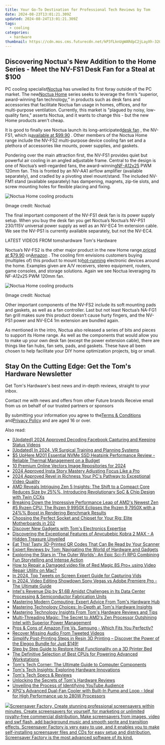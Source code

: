 ```yaml
---
title: Your Go-To Destination for Professional Tech Reviews by Tom
date: 2024-08-23T13:01:21.309Z
updated: 2024-08-24T13:01:21.309Z
tags:
  - cooling
categories:
  - hardware
thumbnail: https://cdn.mos.cms.futurecdn.net/kP3fLknUgWARdpC2jLayXh-320-80.jpg
---
```


## Discovering Noctua's New Addition to the Home Series - Meet the NV-FS1 Desk Fan for a Steal at $100

PC cooling specialist[Noctua](https://www.tomshardware.com/reviews/noctua-nh-u12a-cooler,6372.html) has unveiled its first foray outside of the PC market. The new[Noctua Home](https://noctua.at/en/products/product-lines/home) series seeks to leverage the firm’s “superior, award-winning fan technology,” in products such as desk fans and accessories that facilitate Noctua fan usage in homes, offices, and for multi-purpose ventilation. Currently, this market is "plagued by noisy, low-quality fans," asserts Noctua, and it wants to change this - but the new Home products aren't cheap.

 It is good to finally see Noctua launch its long-anticipated[desk fan](https://www.tomshardware.com/news/noctua-shuffles-roadmap-adds-nh-l9a-cpu-cooler-for-amd-am5) , the NV-FS1, which is[available at $99.90](https://target.georiot.com/Proxy.ashx?tsid=45723&GR%5FURL=https%3A%2F%2Famazon.com%2Fdp%2FB0D179T54Q%3Ftag%3Dhawk-future-20%26ascsubtag%3Dtomshardware-us-1374273990616691499-20) . Other members of the Noctua Home range include the NV-FS2 multi-purpose device cooling fan set and a plethora of accessories like mounts, power supplies, and gaskets.

 Pondering over the main attraction first, the NV-FS1 provides quiet but powerful air cooling in an angled adjustable frame. Central to the design is one of Noctua’s well-regarded fans, the award-winning[NF-A12x25](https://www.tomshardware.com/features/noctua-nf-a12x25-vs-toughfan-120) PWM 120mm fan. This is fronted by an NV-AA1 airflow amplifier (available separately), and cradled by a pivoting steel mount/stand. The included NV-FM1 stand (available separately) has dampening, magnets, zip-tie slots, and screw mounting holes for flexible placing and fixing.

![Noctua Home cooling products](https://cdn.mos.cms.futurecdn.net/N2bE6ahubgrRynfCRJnYVE-320-80.jpg)

 (Image credit: Noctua)

 The final important component of the NV-FS1 desk fan is its power supply setup. When you buy the desk fan you get Noctua’s Noctua’s NV-PS1 230/115V universal power supply as well as an NV-EC4 1m extension cable. We see the NV-PS1 is currently available separately, but not the NV-EC4.

 LATEST VIDEOS FROM tomshardware Tom's Hardware

 Noctua’s NV-FS2 is the other major product in the new Home range,[priced at $79.90](https://target.georiot.com/Proxy.ashx?tsid=45723&GR%5FURL=https%3A%2F%2Famazon.com%2Fdp%2FB0D1QKG8NN%3Ftag%3Dhawk-future-20%26ascsubtag%3Dtomshardware-us-2339653445885379685-20) on[Amazon](https://www.tomshardware.com/tag/amazon) . The cooling firm envisions customers buying (multiples of) this product to mount to[hot-running](https://www.tomshardware.com/pc-components/cpus/intels-latest-cpus-run-so-hot-that-delidding-has-become-common-ekwb-introduced-worlds-first-aio-liquid-cooler-designed-for-delidded-cpus) electronic devices around the home. Examples given are A/V receivers, stereo equipment, routers, game consoles, and storage solutions. Again we see Noctua leveraging its NF-A12x25 PWM 120mm fan.

![Noctua Home cooling products](https://cdn.mos.cms.futurecdn.net/eCJapHYAbMS4GoUJjJPLbE-320-80.jpg)

 (Image credit: Noctua)

 Other important components of the NV-FS2 include its soft mounting pads and gaskets, as well as a fan controller. Last but not least Noctua’s NA-FG1 fan grill makes sure this product doesn’t cause hurty fingers, and the NV-PS1 power and NV-EC4 1m extension are bundled again.

 As mentioned in the intro, Noctua also released a series of bits and pieces to support its Home range. As well as the components that would allow you to make up your own desk fan (except the power extension cable), there are things like fan hubs, fan sets, pads, and gaskets. These have all been chosen to help facilitate your DIY home optimization projects, big or small.

## Stay On the Cutting Edge: Get the Tom's Hardware Newsletter

 Get Tom's Hardware's best news and in-depth reviews, straight to your inbox.

 Contact me with news and offers from other Future brands  Receive email from us on behalf of our trusted partners or sponsors

 By submitting your information you agree to the[Terms & Conditions](https://futureplc.com/terms-conditions/) and[Privacy Policy](https://futureplc.com/privacy-policy/) and are aged 16 or over.


<ins class="adsbygoogle"
     style="display:block"
     data-ad-format="autorelaxed"
     data-ad-client="ca-pub-7571918770474297"
     data-ad-slot="1223367746"></ins>



<ins class="adsbygoogle"
     style="display:block"
     data-ad-client="ca-pub-7571918770474297"
     data-ad-slot="8358498916"
     data-ad-format="auto"
     data-full-width-responsive="true"></ins>

<span class="atpl-alsoreadstyle">Also read:</span>
<div><ul>
<li><a href="https://facebook-clips.techidaily.com/updated-2024-approved-decoding-facebook-capturing-and-keeping-status-videos/"><u>[Updated] 2024 Approved  Decoding Facebook  Capturing and Keeping Status Videos</u></a></li>
<li><a href="https://article-tips.techidaily.com/updated-in-2024-vr-surgical-training-and-planning-systems/"><u>[Updated] In 2024, VR Surgical Training and Planning Systems</u></a></li>
<li><a href="https://hardware-tips.techidaily.com/5-uphere-m201-essential-nvme-ssd-heatsink-performance-review-reliable-thermal-management-on-a-budget/"><u>$5 UpHere M201 Essential NVMe SSD Heatsink Performance Review - Reliable Thermal Management on a Budget</u></a></li>
<li><a href="https://extra-hints.techidaily.com/10-premium-online-vectors-image-repositories-for-2024/"><u>10 Premium Online Vectors Image Repositories for 2024</u></a></li>
<li><a href="https://instagram-clips.techidaily.com/2024-approved-insta-story-mastery-adjusting-focus-like-a-pro/"><u>2024 Approved  Insta Story Mastery  Adjusting Focus Like a Pro</u></a></li>
<li><a href="https://extra-skills.techidaily.com/2024-approved-revel-in-richness-your-pcs-pathway-to-exceptional-video-quality/"><u>2024 Approved  Revel in Richness  Your PC's Pathway to Exceptional Video Quality</u></a></li>
<li><a href="https://hardware-tips.techidaily.com/amd-reveals-intriguing-zen-5-insights-the-shift-to-a-compact-core-reduces-size-by-25-introducing-revolutionary-soc-and-chip-design-with-twin-ccxs/"><u>AMD Reveals Intriguing Zen 5 Insights: The Shift to a Compact Core Reduces Size by 25%%, Introducing Revolutionary SoC & Chip Design with Twin CCXs</u></a></li>
<li><a href="https://hardware-tips.techidaily.com/breaking-down-the-impressive-performance-leap-of-amds-newest-zen-5-ryzen-cpu-the-ryzen-9-9950x-eclipses-the-ryzen-9-7950x-with-a-24-boost-in-rendering-bench30/"><u>Breaking Down the Impressive Performance Leap of AMD's Newest Zen #5 Ryzen CPU: The Ryzen 9 9950X Eclipses the Ryzen 9 7950X with a 24%% Boost in Rendering Benchmark Results</u></a></li>
<li><a href="https://hardware-tips.techidaily.com/choosing-the-perfect-socket-and-chipset-for-your-rig-elite-motherboards-in-202/"><u>Choosing the Perfect Socket and Chipset for Your Rig: Elite Motherboards in 202</u></a></li>
<li><a href="https://hardware-tips.techidaily.com/discover-new-gadgets-with-toms-electronics-expertise/"><u>Discover New Gadgets with Tom's Electronics Expertise</u></a></li>
<li><a href="https://hardware-tips.techidaily.com/discovering-the-exceptional-features-of-anycubebic-kobra-2-max-a-hidden-treasure-unveiled/"><u>Discovering the Exceptional Features of Anycubebic Kobra 2 MAX - A Hidden Treasure Unveiled</u></a></li>
<li><a href="https://hardware-tips.techidaily.com/eat-this-tasty-3d-printed-qr-codes-that-can-be-read-by-your-scanner/"><u>Eat This! Tasty 3D-Printed QR Codes That Can Be Read by Your Scanner</u></a></li>
<li><a href="https://hardware-tips.techidaily.com/expert-reviews-by-tom-navigating-the-world-of-hardware-and-gadgets/"><u>Expert Reviews by Tom: Navigating the World of Hardware and Gadgets</u></a></li>
<li><a href="https://buynow-reviews.techidaily.com/exploring-the-stars-in-the-outer-worlds-an-epic-sci-fi-rpg-combining-fun-storytelling-and-intense-action/"><u>Exploring the Stars in 'The Outer Worlds': An Epic Sci-Fi RPG Combining Fun Storytelling and Intense Action</u></a></li>
<li><a href="https://blog-min.techidaily.com/how-to-repair-a-damaged-video-file-of-red-magic-8s-proplus-using-video-repair-utility-on-mac-by-stellar-video-repair-mobile-video-repair/"><u>How to Repair a Damaged video file of Red Magic 8S Pro+ using Video Repair Utility on Mac?</u></a></li>
<li><a href="https://twitter-videos.techidaily.com/in-2024-top-tweets-on-screen-expert-guide-for-capturing-vids/"><u>In 2024, Top Tweets on Screen  Expert Guide for Capturing Vids</u></a></li>
<li><a href="https://ai-vdieo-software.techidaily.com/in-2024-video-editing-showdown-sony-vegas-vs-adobe-premiere-pro-the-ultimate-guide/"><u>In 2024, Video Editing Showdown Sony Vegas vs Adobe Premiere Pro - The Ultimate Guide</u></a></li>
<li><a href="https://hardware-tips.techidaily.com/intels-revenue-dip-by-16b-amidst-challenges-in-its-data-center-processing-and-semiconductor-fabrication-units/"><u>Intel's Revenue Dip by $1.6B Amidst Challenges in Its Data Center Processing & Semiconductor Fabrication Units</u></a></li>
<li><a href="https://hardware-tips.techidaily.com/mastering-modern-computing-expert-advice-from-toms-hardware-hub/"><u>Mastering Modern Computing: Expert Advice From Tom's Hardware Hub</u></a></li>
<li><a href="https://hardware-tips.techidaily.com/mastering-technology-choices-in-depth-at-toms-hardware-insights/"><u>Mastering Technology Choices: In-Depth at Tom's Hardware Insights</u></a></li>
<li><a href="https://hardware-tips.techidaily.com/mastering-technology-insights-from-toms-hardware-reviews-and-tips/"><u>Mastering Technology Insights From Tom's Hardware Reviews and Tips</u></a></li>
<li><a href="https://hardware-tips.techidaily.com/multi-threading-magic-the-secret-to-amds-zen-processor-outshining-intel-with-superior-power-management/"><u>Multi-Threading Magic: The Secret to AMD's Zen Processor Outshining Intel with Superior Power Management</u></a></li>
<li><a href="https://hardware-tips.techidaily.com/pros-and-cons-of-amazon-fire-vs-samsung-which-fits-you-perfectly/"><u>Pros & Cons of Amazon Fire Vs. Samsung - Which Fits You Perfectly?</u></a></li>
<li><a href="https://twitter-videos.techidaily.com/recover-missing-audio-from-tweeted-videos/"><u>Recover Missing Audio From Tweeted Videos</u></a></li>
<li><a href="https://hardware-tips.techidaily.com/simplify-post-printing-steps-in-resin-3d-printing-discover-the-power-of-the-elegoo-bundle-for-just-149/"><u>Simplify Post-Printing Steps in Resin 3D Printing – Discover the Power of the Elegoo Bundle for Just $149!</u></a></li>
<li><a href="https://hardware-tips.techidaily.com/step-by-step-guide-to-restore-heat-functionality-on-a-3d-printer-bed/"><u>Step by Step Guide to Restore Heat Functionality on a 3D Printer Bed</u></a></li>
<li><a href="https://hardware-tips.techidaily.com/the-definitive-selection-of-best-cpus-for-powering-advanced-workstations/"><u>The Definitive Selection of Best CPUs for Powering Advanced Workstations</u></a></li>
<li><a href="https://hardware-tips.techidaily.com/toms-tech-corner-the-ultimate-guide-to-computer-components/"><u>Tom's Tech Corner: The Ultimate Guide to Computer Components</u></a></li>
<li><a href="https://hardware-tips.techidaily.com/toms-tech-insights-exploring-hardware-innovations/"><u>Tom's Tech Insights: Exploring Hardware Innovations</u></a></li>
<li><a href="https://hardware-tips.techidaily.com/toms-tech-specs-and-reviews/"><u>Tom's Tech Specs & Reviews</u></a></li>
<li><a href="https://hardware-tips.techidaily.com/unlocking-the-secrets-of-toms-hardware-reviews/"><u>Unlocking the Secrets of Tom's Hardware Reviews</u></a></li>
<li><a href="https://youtube-docs.techidaily.com/ling-the-process-of-identifying-youtube-audience/"><u>Unveiling the Process of Identifying YouTube Audience</u></a></li>
<li><a href="https://hardware-tips.techidaily.com/xpgs-advanced-dual-fan-cooler-with-built-in-pump-and-loop-ideal-for-high-performance-up-to-280w-processors/"><u>XPG's Advanced Dual-Fan Cooler with Built-In Pump and Loop - Ideal for High Performance up to 280W Processors</u></a></li>
</ul></div>

<!-- affiliate ads begin -->
<a href="https://secure.2checkout.com/order/checkout.php?PRODS=194977&QTY=1&AFFILIATE=108875&CART=1"><img src="https://www.blumentals.net/scrfactory/images/screensaver-software.png" border="0">Screensaver Factory, Create stunning professional screensavers within minutes. Create screensavers for yourself, for marketing or unlimited royalty-free commercial distribution. Make screensavers from images, video and swf flash, add background music and smooth sprite and transition effects. Screensaver Factory is very easy to use, and it enables you to make self-installing screensaver files and CDs for easy setup and distribution. Screensaver Factory is the most advanced software of its kind.</a>
<!-- affiliate ads end -->